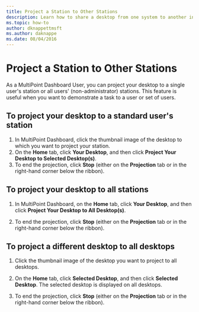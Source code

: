 ```yaml
---
title: Project a Station to Other Stations
description: Learn how to share a desktop from one system to another in MultiPoint Services
ms.topic: how-to
author: dknappettmsft
ms.author: daknappe
ms.date: 08/04/2016
---
```

# Project a Station to Other Stations
As a MultiPoint Dashboard User, you can project your desktop to a single user's station or all users' (non-administrator) stations. This feature is useful when you want to demonstrate a task to a user or set of users.

## To project your desktop to a standard user's station

1.  In MultiPoint Dashboard, click the thumbnail image of the desktop to which you want to project your station.
2.  On the **Home** tab, click **Your Desktop**, and then click **Project Your Desktop to Selected Desktop(s)**.
3.  To end the projection, click **Stop** (either on the **Projection** tab or in the right-hand corner below the ribbon).

## To project your desktop to all stations

1.  In MultiPoint Dashboard, on the **Home** tab, click **Your Desktop**, and then click **Project Your Desktop to All Desktop(s)**.

2.  To end the projection, click **Stop** (either on the **Projection** tab or in the right-hand corner below the ribbon).

## To project a different desktop to all desktops

1.  Click the thumbnail image of the desktop you want to project to all desktops.

2.  On the **Home** tab, click **Selected Desktop**, and then click **Selected Desktop**. The selected desktop is displayed on all desktops.

3.  To end the projection, click **Stop** (either on the **Projection** tab or in the right-hand corner below the ribbon).
